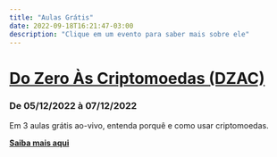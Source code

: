 ```yaml
---
title: "Aulas Grátis"
date: 2022-09-18T16:21:47-03:00
description: "Clique em um evento para saber mais sobre ele"
---
```


# [Do Zero Às Criptomoedas (DZAC)](/do-zero-as-criptomoedas)
### De 05/12/2022 à 07/12/2022

Em 3 aulas grátis ao-vivo, entenda porquê e como usar criptomoedas.

**[Saiba mais aqui](/do-zero-as-criptomoedas)**